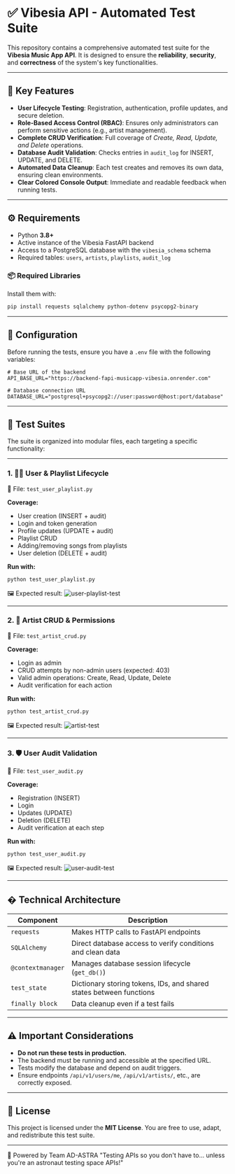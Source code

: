 # ✅ Vibesia API - Automated Test Suite

This repository contains a comprehensive automated test suite for the **Vibesia Music App API**. It is designed to ensure the **reliability**, **security**, and **correctness** of the system's key functionalities.

---

## 🚀 Key Features

- **User Lifecycle Testing**: Registration, authentication, profile updates, and secure deletion.
- **Role-Based Access Control (RBAC)**: Ensures only administrators can perform sensitive actions (e.g., artist management).
- **Complete CRUD Verification**: Full coverage of *Create, Read, Update, and Delete* operations.
- **Database Audit Validation**: Checks entries in `audit_log` for INSERT, UPDATE, and DELETE.
- **Automated Data Cleanup**: Each test creates and removes its own data, ensuring clean environments.
- **Clear Colored Console Output**: Immediate and readable feedback when running tests.

---

## ⚙️ Requirements

- Python **3.8+**
- Active instance of the Vibesia FastAPI backend
- Access to a PostgreSQL database with the `vibesia_schema` schema
- Required tables: `users`, `artists`, `playlists`, `audit_log`

### 📦 Required Libraries

Install them with:

```bash
pip install requests sqlalchemy python-dotenv psycopg2-binary
```

---

## 🔧 Configuration

Before running the tests, ensure you have a `.env` file with the following variables:

```env
# Base URL of the backend
API_BASE_URL="https://backend-fapi-musicapp-vibesia.onrender.com"

# Database connection URL
DATABASE_URL="postgresql+psycopg2://user:password@host:port/database"
```

---

## 🧪 Test Suites

The suite is organized into modular files, each targeting a specific functionality:

---

### 1. 🧍‍♂️ User & Playlist Lifecycle

📄 File: `test_user_playlist.py`

**Coverage:**

* User creation (INSERT + audit)
* Login and token generation
* Profile updates (UPDATE + audit)
* Playlist CRUD
* Adding/removing songs from playlists
* User deletion (DELETE + audit)

**Run with:**

```bash
python test_user_playlist.py
```

🖼️ Expected result:
![user-playlist-test](./images/Terminal_3.png)

---

### 2. 🎤 Artist CRUD & Permissions

📄 File: `test_artist_crud.py`

**Coverage:**

* Login as admin
* CRUD attempts by non-admin users (expected: 403)
* Valid admin operations: Create, Read, Update, Delete
* Audit verification for each action

**Run with:**

```bash
python test_artist_crud.py
```

🖼️ Expected result:
![artist-test](./images/Terminal_2.png)

---

### 3. 🛡️ User Audit Validation

📄 File: `test_user_audit.py`

**Coverage:**

* Registration (INSERT)
* Login
* Updates (UPDATE)
* Deletion (DELETE)
* Audit verification at each step

**Run with:**

```bash
python test_user_audit.py
```

🖼️ Expected result:
![user-audit-test](./images/Terminal_1.png)

---

## � Technical Architecture

| Component         | Description                                                                 |
| ----------------- | --------------------------------------------------------------------------- |
| `requests`        | Makes HTTP calls to FastAPI endpoints                                       |
| `SQLAlchemy`      | Direct database access to verify conditions and clean data                  |
| `@contextmanager` | Manages database session lifecycle (`get_db()`)                             |
| `test_state`      | Dictionary storing tokens, IDs, and shared states between functions        |
| `finally block`   | Data cleanup even if a test fails                                           |

---

## ⚠️ Important Considerations

* **Do not run these tests in production.**
* The backend must be running and accessible at the specified URL.
* Tests modify the database and depend on audit triggers.
* Ensure endpoints `/api/v1/users/me`, `/api/v1/artists/`, etc., are correctly exposed.

---

## 📜 License

This project is licensed under the **MIT License**. You are free to use, adapt, and redistribute this test suite.

---

🚀 Powered by Team AD-ASTRA
"Testing APIs so you don't have to... unless you're an astronaut testing space APIs!"